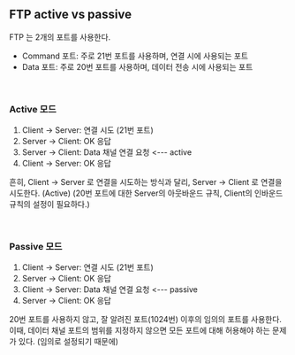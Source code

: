## FTP active vs passive

FTP 는 2개의 포트를 사용한다.
 - Command 포트: 주로 21번 포트를 사용하며, 연결 시에 사용되는 포트
 - Data 포트: 주로 20번 포트를 사용하며, 데이터 전송 시에 사용되는 포트

 
 <br>

### Active 모드

1. Client -> Server: 연결 시도 (21번 포트)
2. Server -> Client: OK 응답
3. Server -> Client: Data 채널 연결 요청 <--- active
4. Client -> Server: OK 응답


흔히, Client -> Server 로 연결을 시도하는 방식과 달리, Server -> Client 로 연결을 시도한다. (Active)
(20번 포트에 대한 Server의 아웃바운드 규칙, Client의 인바운드 규칙의 설정이 필요하다.)

<br>

### Passive 모드

1. Client -> Server: 연결 시도 (21번 포트)
2. Server -> Client: OK 응답
3. Client -> Server: Data 채널 연결 요청 <--- passive
4. Server -> Client: OK 응답

20번 포트를 사용하지 않고, 잘 알려진 포트(1024번) 이후의 임의의 포트를 사용한다.
이때, 데이터 채널 포트의 범위를 지정하지 않으면 모든 포트에 대해 허용해야 하는 문제가 있다. (임의로 설정되기 때문에)
